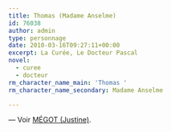 ```yaml
---
title: Thomas (Madame Anselme)
id: 76038
author: admin
type: personnage
date: 2010-03-16T09:27:11+00:00
excerpt: La Curée, Le Docteur Pascal
novel:
  - curee
  - docteur
rm_character_name_main: 'Thomas '
rm_character_name_secondary: Madame Anselme

---
```

— Voir <a href="/personnage/megot-justine/" target="_self">MÉGOT (Justine)</a>.